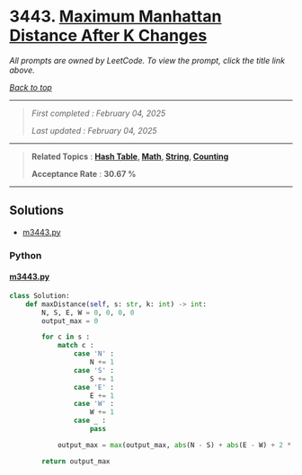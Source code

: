 # 3443. [Maximum Manhattan Distance After K Changes](<https://leetcode.com/problems/maximum-manhattan-distance-after-k-changes>)

*All prompts are owned by LeetCode. To view the prompt, click the title link above.*

*[Back to top](<../README.md>)*

------

> *First completed : February 04, 2025*
>
> *Last updated : February 04, 2025*

------

> **Related Topics** : **[Hash Table](<by_topic/Hash Table.md>), [Math](<by_topic/Math.md>), [String](<by_topic/String.md>), [Counting](<by_topic/Counting.md>)**
>
> **Acceptance Rate** : **30.67 %**

------

## Solutions

- [m3443.py](<../my-submissions/m3443.py>)
### Python
#### [m3443.py](<../my-submissions/m3443.py>)
```Python
class Solution:
    def maxDistance(self, s: str, k: int) -> int:
        N, S, E, W = 0, 0, 0, 0
        output_max = 0

        for c in s :
            match c :
                case 'N' :
                    N += 1
                case 'S' :
                    S += 1
                case 'E' :
                    E += 1
                case 'W' :
                    W += 1
                case _ :
                    pass

            output_max = max(output_max, abs(N - S) + abs(E - W) + 2 * (min(k, min(N, S) + min(E, W))))

        return output_max
```

